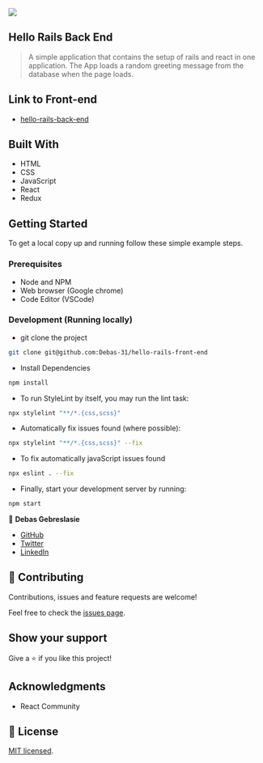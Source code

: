 ![](https://img.shields.io/badge/Microverse-blueviolet)

## Hello Rails Back End

>A simple application that contains the setup of rails and react in one application. The App loads a random greeting message from the database when the page loads.

## Link to Front-end
- [hello-rails-back-end](https://github.com/Debas-31/hello-rails-back-end)

## Built With

- HTML
- CSS 
- JavaScript 
- React
- Redux

  
## Getting Started

To get a local copy up and running follow these simple example steps.

### Prerequisites

- Node and NPM
- Web browser (Google chrome)
- Code Editor (VSCode)

### Development (Running locally)

- git clone the project

```bash 
git clone git@github.com:Debas-31/hello-rails-front-end
```

- Install Dependencies

```bash
npm install
```

- To run StyleLint by itself, you may run the lint task:

```bash
npx stylelint "**/*.{css,scss}"
```

- Automatically fix issues found (where possible):

```bash
npx stylelint "**/*.{css,scss}" --fix
```
- To fix automatically javaScript issues found
```bash
npx eslint . --fix
```

- Finally, start your development server by running:

```bash
npm start
```

👤 **Debas Gebreslasie**

- [GitHub](https://github.com/Debas-31)
- [Twitter](https://twitter.com/DEBSH76956492)
- [LinkedIn](https://www.linkedin.com/in/debas-gebrengus)

## 🤝 Contributing

Contributions, issues and feature requests are welcome!

Feel free to check the [issues page](https://github.com/Debas-31/hello-rails-front-end/issues).

## Show your support

Give a ⭐️ if you like this project!

## Acknowledgments
- React Community 

## 📝 License

[MIT licensed](https://github.com/Debas-31/hello-rails-front-end/blob/dev/MIT.md).
